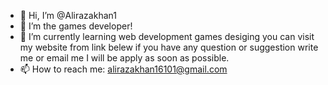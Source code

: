 - 👋 Hi, I’m @Alirazakhan1
- 👀 I’m the games developer!
- 🌱 I’m currently learning web development games desiging you can visit my website from link belew if you have any question or suggestion write me or email me I will be apply as soon as possible.
- 📫 How to reach me: alirazakhan16101@gmail.com 

<!---
Alirazakhan1/Alirazakhan1 is a ✨ special ✨ repository because its `README.md` (this file) appears on your GitHub profile.
You can click the Preview link to take a look at your changes.
--->

